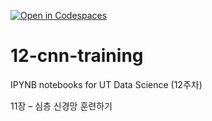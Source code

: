 [![Open in Codespaces](https://classroom.github.com/assets/launch-codespace-2972f46106e565e64193e422d61a12cf1da4916b45550586e14ef0a7c637dd04.svg)](https://classroom.github.com/open-in-codespaces?assignment_repo_id=17253726)
# 12-cnn-training

IPYNB notebooks for UT Data Science (12주차)

11장 – 심층 신경망 훈련하기
